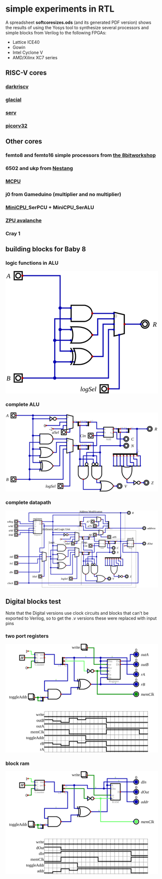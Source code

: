 # simple experiments in RTL

A spreadsheet **softcoresizes.ods** (and its
generated PDF version) shows
the results of using the Yosys tool to
synthesize several processors and simple
blocks from Verilog to the following FPGAs:

- Lattice ICE40
- Gowin
- Intel Cyclone V
- AMD/Xilinx XC7 series

## RISC-V cores

### [darkriscv](https://github.com/darklife/darkriscv.git)
### [glacial](https://github.com/brouhaha/glacial.git)
### [serv](https://github.com/olofk/serv.git)
### [picorv32](https://github.com/cliffordwolf/picorv32.git)

## Other cores

### femto8 and femto16 simple processors from [the 8bitworkshop](https://8bitworkshop.com/)
### 6502 and ukp from [Nestang](https://github.com/nand2mario/nestang.git)
### [MCPU](https://github.com/cpldcpu/MCPU.git)
### j0 from Gameduino (multiplier and no multiplier)
### [MiniCPU](https://github.com/MorrisMA/MiniCPU-S.git)_SerPCU + MiniCPU_SerALU
### [ZPU avalanche](https://github.com/sergev/zpu-avalanche.git)
### Cray 1

## building blocks for Baby 8

### logic functions in ALU

![logic functions](baby8_logic.svg)

### complete ALU

![ALU](baby8_alu.svg)

### complete datapath

![complete datapath](../baby8_datapath.svg)

## Digital blocks test

Note that the Digital versions use clock circuits and blocks
that can't be exported to Verilog, so to get the .v versions
these were replaced with input pins

### two port registers

![register test](register_test.svg)

### block ram

![bram test](bram_test.svg)